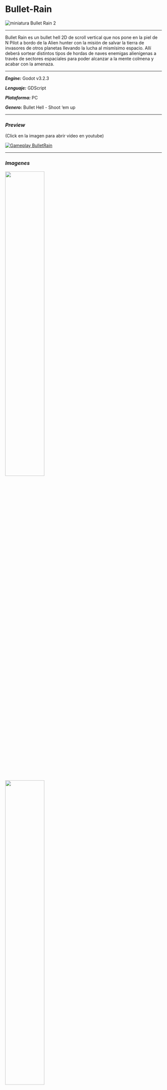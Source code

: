 # Bullet-Rain
![miniatura Bullet Rain 2](https://user-images.githubusercontent.com/22348284/113366533-db7bc600-932f-11eb-8af5-74f84751f04d.jpg)
***
Bullet Rain es un bullet hell 2D de scroll vertical que nos pone en la piel de N Pilot a bordo de la Alien hunter con la misión de salvar la tierra de invasores de otros planetas llevando la lucha al mismísimo espacio. Allí deberá sortear distintos tipos de hordas de naves enemigas alienígenas a través de sectores espaciales para poder alcanzar a la mente colmena y acabar con la amenaza.
***
***Engine:*** Godot v3.2.3

***Lenguaje:*** GDScript

***Plataforma:*** PC

***Genero:*** Bullet Hell - Shoot ‘em up
***
### ***Preview***
(Click en la imagen para abrir video en youtube)

[![Gameplay BulletRain](https://img.youtube.com/vi/rQX_XEziqoI/0.jpg)](https://www.youtube.com/watch?v=rQX_XEziqoI)
***
### ***Imagenes***

<img src="https://user-images.githubusercontent.com/22348284/113460932-cc108180-93f0-11eb-90c2-245e5e6357ef.gif" width=50% height=50%/>

<img src="https://user-images.githubusercontent.com/22348284/113460936-ce72db80-93f0-11eb-9c43-49b6cc85ebef.gif" width=50% height=50%/>

<img src="https://user-images.githubusercontent.com/22348284/113460970-eb0f1380-93f0-11eb-9119-d6ddc90ea9e1.gif" width=50% height=50%/>

<img src="https://user-images.githubusercontent.com/22348284/113460972-ed716d80-93f0-11eb-9836-44e600ebd325.gif" width=50% height=50%/>

<img src="https://user-images.githubusercontent.com/22348284/113460976-f06c5e00-93f0-11eb-9da6-7c4fbc444b95.gif" width=50% height=50%/>

<img src="https://user-images.githubusercontent.com/22348284/113460980-f2ceb800-93f0-11eb-88be-12e372d1167b.gif" width=50% height=50%/>
